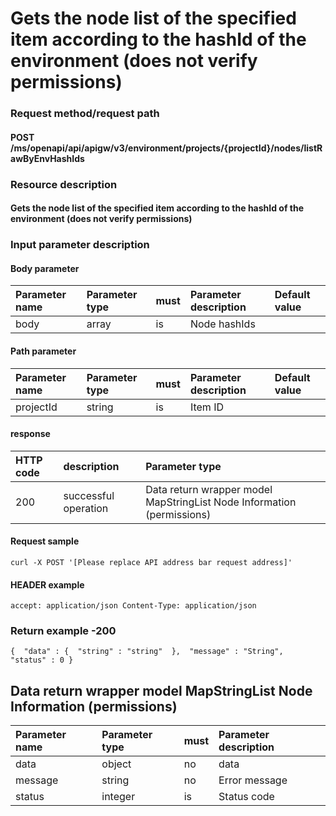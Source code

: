 # Gets the node list of the specified item according to the hashId of the environment (does not verify permissions)

### Request method/request path

#### POST /ms/openapi/api/apigw/v3/environment/projects/{projectId}/nodes/listRawByEnvHashIds

### Resource description

#### Gets the node list of the specified item according to the hashId of the environment (does not verify permissions)

### Input parameter description

#### Body parameter

| Parameter name | Parameter type | must | Parameter description | Default value |
| :------------- | :------------- | :--- | :-------------------- | :------------ |
| body           | array          | is   | Node hashIds          |               |

#### Path parameter

| Parameter name | Parameter type | must | Parameter description | Default value |
| :------------- | :------------- | :--- | :-------------------- | :------------ |
| projectId      | string         | is   | Item ID               |               |

#### response

| HTTP code | description          | Parameter type                                               |
| :-------- | :------------------- | :----------------------------------------------------------- |
| 200       | successful operation | Data return wrapper model MapStringList Node Information (permissions) |

#### Request sample

```
curl -X POST '[Please replace API address bar request address]' 
```

#### HEADER example

```
accept: application/json Content-Type: application/json 
```

### Return example -200

```
{  "data" : {  "string" : "string"  },  "message" : "String",  "status" : 0 } 
```

## Data return wrapper model MapStringList Node Information (permissions)

| Parameter name | Parameter type | must | Parameter description |
| :------------- | :------------- | :--- | :-------------------- |
| data           | object         | no   | data                  |
| message        | string         | no   | Error message         |
| status         | integer        | is   | Status code           |
